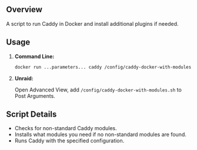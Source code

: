 ## Overview

A script to run Caddy in Docker and install additional plugins if needed.

## Usage

1. **Command Line:**

    ```sh
    docker run ...parameters... caddy /config/caddy-docker-with-modules.sh
    ```

2. **Unraid:**

    Open Advanced View, add `/config/caddy-docker-with-modules.sh` to Post Arguments.

## Script Details

- Checks for non-standard Caddy modules.
- Installs what modules you need if no non-standard modules are found.
- Runs Caddy with the specified configuration.